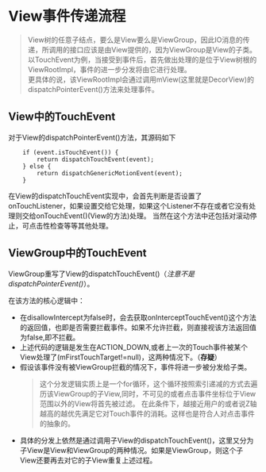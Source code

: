 # View事件传递流程 #
> View树的任意子结点，要么是View要么是ViewGroup，因此IO消息的传递，所调用的接口应该是由View提供的，因为ViewGroup是View的子类。
> <br>以TouchEvent为例，当接受到事件后，首先做出处理的是位于View树根的ViewRootImpl，事件的进一步分发将由它进行处理。
> <br>更具体的说，该ViewRootImpl会通过调用mView(这里就是DecorView)的dispatchPointerEvent()方法来处理事件。
## View中的TouchEvent ##
对于View的dispatchPointerEvent()方法，其源码如下

     	if (event.isTouchEvent()) {
            return dispatchTouchEvent(event);
        } else {
            return dispatchGenericMotionEvent(event);
        }

在View的dispatchTouchEvent实现中，会首先判断是否设置了onTouchListener，如果设置交给它处理，如果这个Listener不存在或者它没有处理则交给onTouchEvent()(View的方法)处理。
当然在这个方法中还包括对滚动停止，可点击性检查等等其他处理。
## ViewGroup中的TouchEvent ##
ViewGroup重写了View的dispatchTouchEvent()（*注意不是dispatchPointerEvent()*）。

在该方法的核心逻辑中：

- 在disallowIntercept为false时，会去获取onInterceptTouchEvent()这个方法的返回值，也即是否需要拦截事件。如果不允许拦截，则直接视该方法返回值为false,即不拦截。
- 上述代码的逻辑是发生在ACTION_DOWN,或者上一次的Touch事件被某个View处理了(mFirstTouchTarget!=null)，这两种情况下。（**存疑**）
- 假设该事件没有被ViewGroup拦截的情况下，事件将进一步被分发给子类。
	> 这个分发逻辑实质上是一个for循环，这个循环按照索引递减的方式去遍历该ViewGroup的子View,同时，不可见的或者点击事件坐标位于View范围以外的View将首先被过滤。
	> 在此条件下，越接近用户的或者说Z轴越高的越优先满足它对Touch事件的消耗。这样也是符合人对点击事件的抽象的。
- 具体的分发上依然是通过调用子View的dispatchTouchEvent()，这里又分为子View是View和ViewGroup的两种情况。如果是ViewGroup，则这个子View还要再去对它的子View重复上述过程。